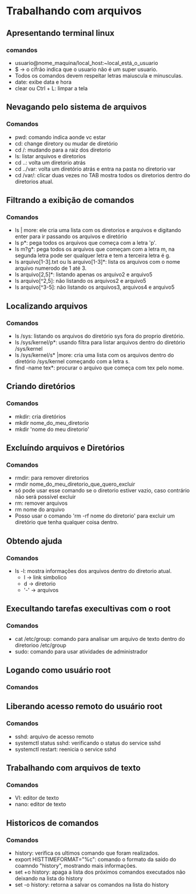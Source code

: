 # Trabalhando com arquivos

## Apresentando terminal linux

### comandos

- usuario@nome_maquina/local_host:~local_está_o_usuario
- $ -> o cifrão indica que o usuario não é um super usuario.
- Todos os comandos devem respeitar letras maiuscula e minusculas.
- date: exibe data e hora
- clear ou Ctrl + L: limpar a tela

## Nevagando pelo sistema de arquivos

### Comandos

- pwd: comando indica aonde vc estar
- cd: change diretory ou mudar de diretório
- cd /: mudando para a raiz dos diretorio
- ls: listar arquivos e diretorios
- cd ..: volta um diretorio atrás
- cd ../var: volta um diretório atrás e entra na pasta no diretorio var
- cd /var/: clicar duas vezes no TAB mostra todos os diretorios dentro do diretorios atual.

## Filtrando a exibição de comandos

### Comandos

- ls | more: ele cria uma lista com os diretorios e arquivos e digitando enter para ir passando os arquivos e diretório
- ls p*: pega todos os arquivos que começa com a letra 'p'.
- ls m?g*: pega todos os arquivos que começam com a letra m, na segunda letra pode ser qualquer letra e tem a terceira letra é g.
- ls arquivo[1-3].txt ou ls arquivo[1-3]*: lista os arquivos com o nome arquivo numerodo de 1 até 3.
- ls arquivo[2,5]*: listando apenas os arquivo2 e arquivo5
- ls arquivo[^2,5]: não listando os arquivos2 e arquivo5
- ls arquivo[^3-5]: não listando os arquivos3, arquivos4 e arquivo5

## Localizando arquivos

### Comandos

- ls /sys: listando os arquivos do diretório sys fora do proprio diretório.
- ls /sys/kernel/p*: usando filtra para listar arquivos dentro do diretório /sys/kernel
- ls /sys/kernel/s* |more: cria uma lista com os arquivos dentro do diretório /sys/kernel começando com a letra s.
- find -name tex*: procurar o arquivo que começa com tex pelo nome.

## Criando diretórios

### Comandos

- mkdir: cria diretórios
- mkdir nome_do_meu_diretorio
- mkdir 'nome do meu diretorio'

## Excluíndo arquivos e Diretórios

### Comandos

- rmdir: para remover diretorios
- rmdir nome_do_meu_diretorio_que_quero_excluir
- só pode usar esse comando se o diretorio estiver vazio, caso contrário não será possível excluir
- rm: remover arquivos
- rm nome do arquivo
- Posso usar o comando 'rm -rf nome do diretorio' para excluir um diretório que tenha qualquer coisa dentro.

## Obtendo ajuda

### Comandos

- ls -l: mostra informações dos arquivos dentro do diretorio atual.
  - l -> link simbolico
  - d -> diretorio
  - '-' -> arquivos

## Execultando tarefas execultivas com o root

### Comandos

- cat /etc/group: comando para analisar um arquivo de texto dentro do diretorioo /etc/group
- sudo: comando para usar atividades de administrador

## Logando como usuário root

### Comandos

## Liberando acesso remoto do usuário root

### Comandos

- sshd: arquivo de acesso remoto
- systemctl status sshd: verificando o status do service sshd
- systemctl restart: reenicia o service sshd

## Trabalhando com arquivos de texto

### Comandos

- VI: editor de texto
- nano: editor de texto

## Historicos de comandos

### Comandos

- history: verifica os ultimos comando que foram realizados.
- export HISTTIMEFORMAT="%c": comando o formato da saído do coamndo "history", mostrando mais informações.
- set +o history: apaga a lista dos próximos comandos executados não deixando na lista do history
- set -o history: retorna a salvar os comandos na lista do history
